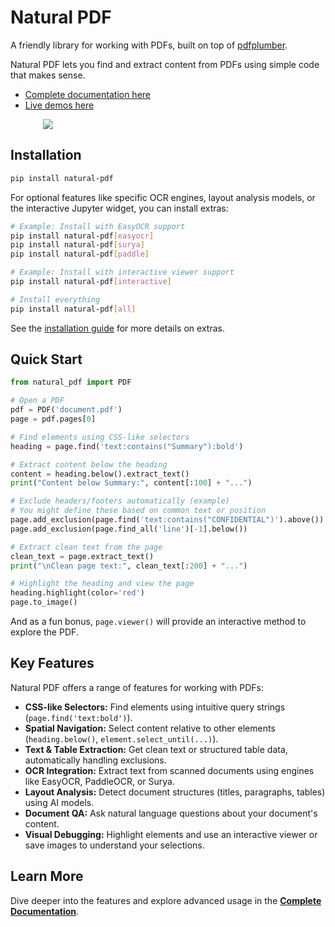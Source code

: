 # Natural PDF

A friendly library for working with PDFs, built on top of [pdfplumber](https://github.com/jsvine/pdfplumber).

Natural PDF lets you find and extract content from PDFs using simple code that makes sense.

- [Complete documentation here](https://jsoma.github.io/natural-pdf)
- [Live demos here](https://colab.research.google.com/github/jsoma/natural-pdf/)

<div style="max-width: 400px; margin: auto"><a href="sample-screen.png"><img src="sample-screen.png"></a></div>

## Installation

```bash
pip install natural-pdf
```

For optional features like specific OCR engines, layout analysis models, or the interactive Jupyter widget, you can install extras:

```bash
# Example: Install with EasyOCR support
pip install natural-pdf[easyocr]
pip install natural-pdf[surya]
pip install natural-pdf[paddle]

# Example: Install with interactive viewer support
pip install natural-pdf[interactive]

# Install everything
pip install natural-pdf[all]
```

See the [installation guide](https://jsoma.github.io/natural-pdf/installation/) for more details on extras.

## Quick Start

```python
from natural_pdf import PDF

# Open a PDF
pdf = PDF('document.pdf')
page = pdf.pages[0]

# Find elements using CSS-like selectors
heading = page.find('text:contains("Summary"):bold')

# Extract content below the heading
content = heading.below().extract_text()
print("Content below Summary:", content[:100] + "...")

# Exclude headers/footers automatically (example)
# You might define these based on common text or position
page.add_exclusion(page.find('text:contains("CONFIDENTIAL")').above())
page.add_exclusion(page.find_all('line')[-1].below())

# Extract clean text from the page
clean_text = page.extract_text()
print("\nClean page text:", clean_text[:200] + "...")

# Highlight the heading and view the page
heading.highlight(color='red')
page.to_image()
```

And as a fun bonus, `page.viewer()` will provide an interactive method to explore the PDF.

## Key Features

Natural PDF offers a range of features for working with PDFs:

*   **CSS-like Selectors:** Find elements using intuitive query strings (`page.find('text:bold')`).
*   **Spatial Navigation:** Select content relative to other elements (`heading.below()`, `element.select_until(...)`).
*   **Text & Table Extraction:** Get clean text or structured table data, automatically handling exclusions.
*   **OCR Integration:** Extract text from scanned documents using engines like EasyOCR, PaddleOCR, or Surya.
*   **Layout Analysis:** Detect document structures (titles, paragraphs, tables) using AI models.
*   **Document QA:** Ask natural language questions about your document's content.
*   **Visual Debugging:** Highlight elements and use an interactive viewer or save images to understand your selections.

## Learn More

Dive deeper into the features and explore advanced usage in the [**Complete Documentation**](https://jsoma.github.io/natural-pdf).
